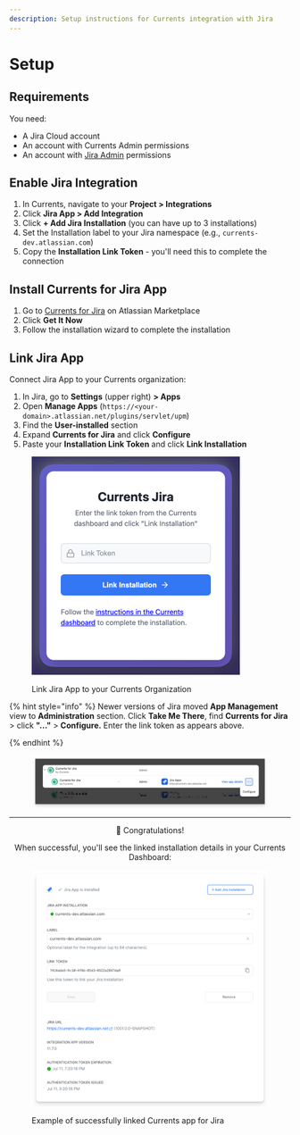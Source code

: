 ```yaml
---
description: Setup instructions for Currents integration with Jira
---
```


# Setup

## Requirements

You need:

* A Jira Cloud account
* An account with Currents Admin permissions
* An account with [Jira Admin](https://www.atlassian.com/software/jira/guides/permissions/overview#what-are-users-and-groups) permissions

## Enable Jira Integration

1. In Currents, navigate to your **Project > Integrations**
2. Click **Jira App > Add Integration**
3. Click **+ Add Jira Installation** (you can have up to 3 installations)
4. Set the Installation label to your Jira namespace (e.g., `currents-dev.atlassian.com`)
5. Copy the **Installation Link Token** - you'll need this to complete the connection

## Install Currents for Jira App

1. Go to [Currents for Jira](https://marketplace.atlassian.com/apps/1238333) on Atlassian Marketplace
2. Click **Get It Now**
3. Follow the installation wizard to complete the installation

## Link Jira App

Connect Jira App to your Currents organization:

1. In Jira, go to **Settings** (upper right) **> Apps**
2. Open **Manage Apps** (`https://<your-domain>.atlassian.net/plugins/servlet/upm`)
3. Find the **User-installed** section
4. Expand **Currents for Jira** and click **Configure**
5. Paste your **Installation Link Token** and click **Link Installation**

<figure><img src="../../../.gitbook/assets/currents-2025-07-11-15.16.00@2x.png" alt="" width="373"><figcaption><p>Link Jira App to your Currents Organization</p></figcaption></figure>

{% hint style="info" %}
Newer versions of Jira moved **App Management** view to **Administration** section. Click **Take Me There**, find **Currents for Jira** > click **"..."** > **Configure.** Enter the link token as appears above.


{% endhint %}

<figure><img src="../../../.gitbook/assets/currents-2025-10-13-21.48.57@2x.png" alt=""><figcaption></figcaption></figure>

***

<p align="center">🎉 Congratulations! </p>

<p align="center"></p>

<p align="center">When successful, you'll see the linked installation details in your Currents Dashboard:</p>

<figure><img src="../../../.gitbook/assets/currents-2025-07-11-15.48.16@2x.png" alt="Example of successfully linked Currents integration with Jira" width="563"><figcaption><p>Example of successfully linked Currents app for Jira</p></figcaption></figure>

